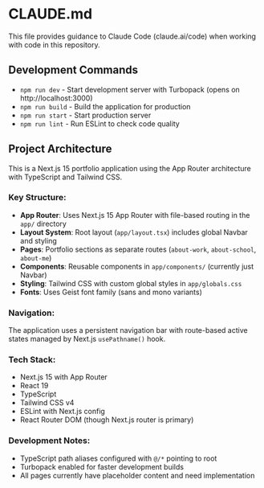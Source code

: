 # CLAUDE.md

This file provides guidance to Claude Code (claude.ai/code) when working with code in this repository.

## Development Commands

- `npm run dev` - Start development server with Turbopack (opens on http://localhost:3000)
- `npm run build` - Build the application for production
- `npm run start` - Start production server
- `npm run lint` - Run ESLint to check code quality

## Project Architecture

This is a Next.js 15 portfolio application using the App Router architecture with TypeScript and Tailwind CSS.

### Key Structure:
- **App Router**: Uses Next.js 15 App Router with file-based routing in the `app/` directory
- **Layout System**: Root layout (`app/layout.tsx`) includes global Navbar and styling
- **Pages**: Portfolio sections as separate routes (`about-work`, `about-school`, `about-me`)
- **Components**: Reusable components in `app/components/` (currently just Navbar)
- **Styling**: Tailwind CSS with custom global styles in `app/globals.css`
- **Fonts**: Uses Geist font family (sans and mono variants)

### Navigation:
The application uses a persistent navigation bar with route-based active states managed by Next.js `usePathname()` hook.

### Tech Stack:
- Next.js 15 with App Router
- React 19
- TypeScript
- Tailwind CSS v4
- ESLint with Next.js config
- React Router DOM (though Next.js router is primary)

### Development Notes:
- TypeScript path aliases configured with `@/*` pointing to root
- Turbopack enabled for faster development builds
- All pages currently have placeholder content and need implementation